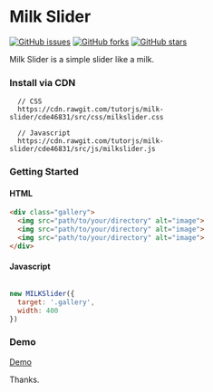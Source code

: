 # Milk Slider

[![GitHub issues](https://img.shields.io/github/issues/tutorjs/milk-slider.svg)](https://github.com/tutorjs/milk-slider/issues)
[![GitHub forks](https://img.shields.io/github/forks/tutorjs/milk-slider.svg)](https://github.com/tutorjs/milk-slider/network)
[![GitHub stars](https://img.shields.io/github/stars/tutorjs/milk-slider.svg)](https://github.com/tutorjs/milk-slider/stargazers)


Milk Slider is a simple slider like a milk.

### Install via CDN

```
  // CSS
  https://cdn.rawgit.com/tutorjs/milk-slider/cde46831/src/css/milkslider.css

  // Javascript
  https://cdn.rawgit.com/tutorjs/milk-slider/cde46831/src/js/milkslider.js

```

### Getting Started

#### HTML

```html
<div class="gallery">
  <img src="path/to/your/directory" alt="image">
  <img src="path/to/your/directory" alt="image">
  <img src="path/to/your/directory" alt="image">
</div>

```
#### Javascript

```javascript

new MILKSlider({
  target: '.gallery',
  width: 400
})

```

### Demo

[Demo](https://tutorjs.github.io/milk-slider)

Thanks.
